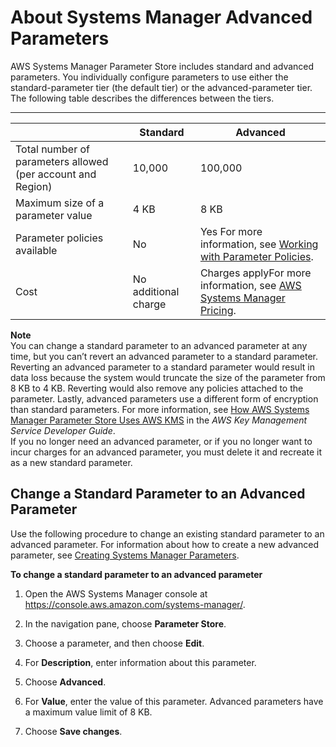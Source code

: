 # About Systems Manager Advanced Parameters<a name="parameter-store-advanced-parameters"></a>

AWS Systems Manager Parameter Store includes standard and advanced parameters\. You individually configure parameters to use either the standard\-parameter tier \(the default tier\) or the advanced\-parameter tier\. The following table describes the differences between the tiers\.


****  

|  | Standard | Advanced | 
| --- | --- | --- | 
|  Total number of parameters allowed \(per account and Region\)  |  10,000  |  100,000  | 
|  Maximum size of a parameter value  |  4 KB  |  8 KB  | 
|  Parameter policies available  |  No  |  Yes For more information, see [Working with Parameter Policies](parameter-store-policies.md)\.  | 
|  Cost  |  No additional charge  |  Charges applyFor more information, see [AWS Systems Manager Pricing](https://aws.amazon.com/systems-manager/pricing/)\.  | 

**Note**  
You can change a standard parameter to an advanced parameter at any time, but you can’t revert an advanced parameter to a standard parameter\. Reverting an advanced parameter to a standard parameter would result in data loss because the system would truncate the size of the parameter from 8 KB to 4 KB\. Reverting would also remove any policies attached to the parameter\. Lastly, advanced parameters use a different form of encryption than standard parameters\. For more information, see [How AWS Systems Manager Parameter Store Uses AWS KMS](https://docs.aws.amazon.com/kms/latest/developerguide/services-parameter-store.html) in the *AWS Key Management Service Developer Guide*\.  
If you no longer need an advanced parameter, or if you no longer want to incur charges for an advanced parameter, you must delete it and recreate it as a new standard parameter\. 

## Change a Standard Parameter to an Advanced Parameter<a name="parameter-store-advanced-parameters-enabling"></a>

Use the following procedure to change an existing standard parameter to an advanced parameter\. For information about how to create a new advanced parameter, see [Creating Systems Manager Parameters](sysman-paramstore-su-create.md)\.

**To change a standard parameter to an advanced parameter**

1. Open the AWS Systems Manager console at [https://console\.aws\.amazon\.com/systems\-manager/](https://console.aws.amazon.com/systems-manager/)\.

1. In the navigation pane, choose **Parameter Store**\.

1. Choose a parameter, and then choose **Edit**\.

1. For **Description**, enter information about this parameter\.

1. Choose **Advanced**\.

1. For **Value**, enter the value of this parameter\. Advanced parameters have a maximum value limit of 8 KB\.

1. Choose **Save changes**\.